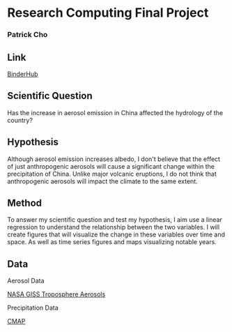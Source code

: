 # Research Computing Final Project

### Patrick Cho

## Link
[BinderHub](https://mybinder.org/v2/gh/pgc2113/Research-Computing-Final-Project/master)


## Scientific Question

Has the increase in aerosol emission in China affected the hydrology of the country?

## Hypothesis

Although aerosol emission increases albedo, I don't believe that the effect of just anthropogenic aerosols will cause a significant change within the precipitation of China. Unlike major volcanic eruptions, I do not think that anthropogenic aerosols will impact the climate to the same extent.

## Method

To answer my scientific question and test my hypothesis, I aim use a linear regression to understand the relationship between the two variables. I will create figures that will visualize the change in these variables over time and space. As well as time series figures and maps visualizing notable years.

## Data

Aerosol Data

[NASA GISS Troposphere Aerosols](https://data.giss.nasa.gov/modelforce/trop.aer/)


Precipitation Data

[CMAP](https://www.esrl.noaa.gov/psd/data/gridded/data.cmap.html#detail)

